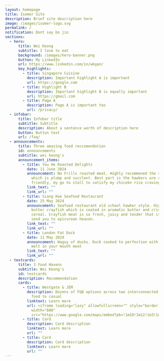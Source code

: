 ```yaml
---
layout: homepage
title: Isomer Site
description: Brief site description here
image: /images/isomer-logo.svg
permalink: /
notification: Dont say bo jio
sections:
  - hero:
      title: Wei Keong
      subtitle: I love to eat
      background: /images/hero-banner.png
      button: My LinkedIn
      url: https://www.linkedin.com/in/wkgan/
      key_highlights:
        - title: Singapore Cuisine
          description: Important highlight A is important
          url: https://google.com
        - title: Highlight B
          description: Important highlight B is equally important
          url: https://gmail.com
        - title: Page A
          description: Page A is important too
          url: /privacy/
  - infobar:
      title: Infobar title
      subtitle: Subtitle
      description: About a sentence worth of description here
      button: Button text
      url: /faq/
  - announcements:
      title: Three amazing food reccomondation
      id: announcements
      subtitle: wei keong's
      announcement_items:
        - title: You He Roasted Delights
          date: 11 June 2024
          announcement: No Frills roasted meat. Highly recommened the roasted chicken rice
            which is plump and succlent. Best part is the hawkers are really
            friendly, my go to stall to satisfy my chicekn rice craving.
          link_text: ""
          link_url: ""
        - title: Siang Kee Seafood Restaurant
          date: 25 May 2024
          announcement: Seafood restaurant old school hawker style. Highly recommend their
            butter crayfish which is coated in aromatic butter and crispy
            cereal. Crayfish meat is so fresh, juicy and tender that it will
            send you to epicurean heaven.
          link_text: ""
          link_url: ""
        - title: London Fat Duck
          date: 11 May 2024
          announcement: Waguy of ducks. Duck cooked to perfection with Crispy skin and
            melt in your mouth meat
          link_text: ""
          link_url: ""
  - textcards:
      title: 3 Food Havens
      subtitle: Wei Keong's
      id: textcards
      description: Recommendation
      cards:
        - title: Westgate & JEM
          description: Dozens of F&B options across two interconnected malls. From fast
            food to casual
          linktext: Learn more
          url: <iframe loading="lazy" allowfullscreen="" style="border:0;" height="450"
            width="600"
            src="https://www.google.com/maps/embed?pb=!1m18!1m12!1m3!1d3988.7391536531036!2d103.74073617496575!3d1.332646998654727!2m3!1f0!2f0!3f0!3m2!1i1024!2i768!4f13.1!3m3!1m2!1s0x31da100f1e276d6f%3A0xebabee6918ce19b8!2sJem!5e0!3m2!1sen!2ssg!4v1718096905464!5m2!1sen!2ssg"></iframe>
        - title: Card
          description: Card description
          linktext: Learn more
          url: ""
        - title: Card
          description: Card description
          linktext: Learn more
          url: ""
---
```

